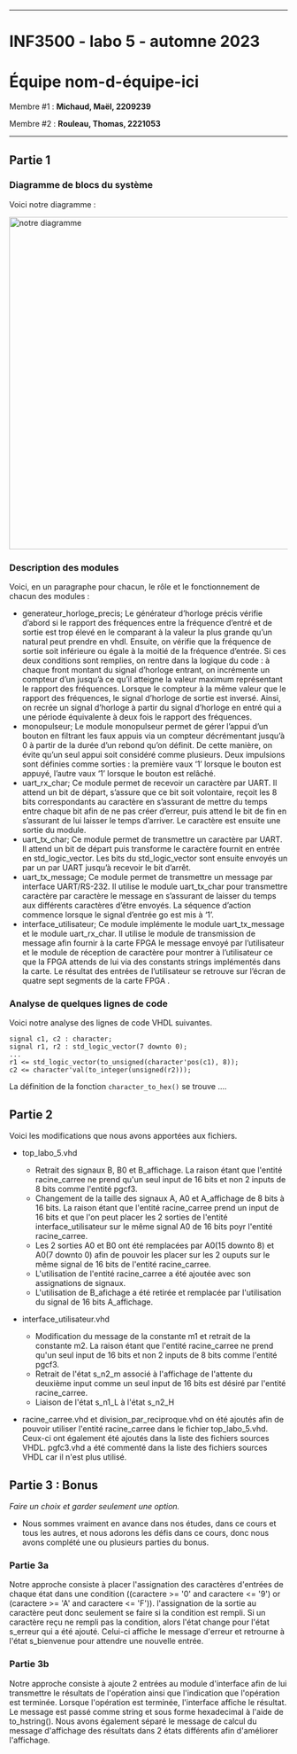 
------------------------------------------------------------------------

# INF3500 - labo 5 - automne 2023
# Équipe **nom-d-équipe-ici**

Membre #1 : **Michaud, Maël, 2209239**

Membre #2 : **Rouleau, Thomas, 2221053**

------------------------------------------------------------------------

## Partie 1

### Diagramme de blocs du système

Voici notre diagramme :

<img src="figures/diagramme.png" alt="notre diagramme" width="600">

### Description des modules

Voici, en un paragraphe pour chacun, le rôle et le fonctionnement de chacun des modules :
- generateur_horloge_precis;
Le générateur d’horloge précis vérifie d’abord si le rapport des fréquences entre la fréquence d’entré et de sortie est trop élevé en le comparant à la valeur la plus grande qu’un natural peut prendre en vhdl. Ensuite, on vérifie que la fréquence de sortie soit inférieure ou égale à la moitié de la fréquence d’entrée. Si ces deux conditions sont remplies, on rentre dans la logique du code : à chaque front montant du signal d’horloge entrant, on incrémente un compteur d’un jusqu’à ce qu’il atteigne la valeur maximum représentant le rapport des fréquences. Lorsque le compteur à la même valeur que le rapport des fréquences, le signal d’horloge de sortie est inversé. Ainsi, on recrée un signal d’horloge à partir du signal d’horloge en entré qui a une période équivalente à deux fois le rapport des fréquences.
- monopulseur;
Le module monopulseur permet de gérer l’appui d’un bouton en filtrant les faux appuis via un compteur décrémentant jusqu’à 0 à partir de la durée d’un rebond qu’on définit. De cette manière, on évite qu’un seul appui soit considéré comme plusieurs. Deux impulsions sont définies comme sorties : la première vaux ‘1’ lorsque le bouton est appuyé, l’autre vaux ‘1’ lorsque le bouton est relâché.
- uart_rx_char;
Ce module permet de recevoir un caractère par UART. Il attend un bit de départ, s’assure que ce bit soit volontaire, reçoit les 8 bits correspondants au caractère en s’assurant de mettre du temps entre chaque bit afin de ne pas créer d’erreur, puis attend le bit de fin en s’assurant de lui laisser le temps d’arriver. Le caractère est ensuite une sortie du module.
- uart_tx_char;
Ce module permet de transmettre un caractère par UART. Il attend un bit de départ puis transforme le caractère fournit en entrée en std_logic_vector. Les bits du std_logic_vector sont ensuite envoyés un par un par UART jusqu’à recevoir le bit d’arrêt.
- uart_tx_message;
Ce module permet de transmettre un message par interface UART/RS-232. Il utilise le module uart_tx_char pour transmettre caractère par caractère le message en s’assurant de laisser du temps aux différents caractères d’être envoyés. La séquence d’action commence lorsque le signal d’entrée go est mis à ‘1’.
- interface_utilisateur;
Ce module implémente le module uart_tx_message et le module uart_rx_char. Il utilise le module de transmission de message afin fournir à la carte FPGA le message envoyé par l’utilisateur et le module de réception de caractère pour montrer à l’utilisateur ce que la FPGA attends de lui via des constants strings implémentés dans la carte. Le résultat des entrées de l’utilisateur se retrouve sur l’écran de quatre sept segments de la carte FPGA .

### Analyse de quelques lignes de code

Voici notre analyse des lignes de code VHDL suivantes.

```
signal c1, c2 : character;
signal r1, r2 : std_logic_vector(7 downto 0);
...
r1 <= std_logic_vector(to_unsigned(character'pos(c1), 8));
c2 <= character'val(to_integer(unsigned(r2)));
```

La définition de la fonction `character_to_hex()` se trouve  ....


## Partie 2

Voici les modifications que nous avons apportées aux fichiers.

- top_labo_5.vhd
    - Retrait des signaux B, B0 et B_affichage. La raison étant que l'entité racine_carree ne prend qu'un seul input de 16 bits et non 2 inputs de 8 bits comme l'entité pgcf3.
    - Changement de la taille des signaux A, A0 et A_affichage de 8 bits à 16 bits. La raison étant que l'entité racine_carree prend un input de 16 bits et que l'on peut placer les 2 sorties de l'entité interface_utilisateur sur le même signal A0 de 16 bits poyr l'entité racine_carree.
    - Les 2 sorties A0 et B0 ont été remplacées par A0(15 downto 8) et A0(7 downto 0) afin de pouvoir les placer sur les 2 ouputs sur le même signal de 16 bits de l'entité racine_carree.
    - L'utilisation de l'entité racine_carree a été ajoutée avec son assignations de signaux.
    - L'utilisation de B_afichage a été retirée et remplacée par l'utilisation du signal de 16 bits A_affichage.

- interface_utilisateur.vhd
    - Modification du message de la constante m1 et retrait de la constante m2. La raison étant que l'entité racine_carree ne prend qu'un seul input de 16 bits et non 2 inputs de 8 bits comme l'entité pgcf3.
    - Retrait de l'état s_n2_m associé à l'affichage de l'attente du deuxième input comme un seul input de 16 bits est désiré par l'entité racine_carree.
    - Liaison de l'état s_n1_L à l'état s_n2_H

- racine_carree.vhd et division_par_reciproque.vhd on été ajoutés afin de pouvoir utiliser l'entité racine_carree dans le fichier top_labo_5.vhd. Ceux-ci ont également été ajoutés dans la liste des fichiers sources VHDL. pgfc3.vhd a été commenté dans la liste des fichiers sources VHDL car il n'est plus utilisé.


## Partie 3 : Bonus

*Faire un choix et garder seulement une option.*
- Nous sommes vraiment en avance dans nos études, dans ce cours et tous les autres, et nous adorons les défis dans ce cours, donc nous avons complété une ou plusieurs parties du bonus.

### Partie 3a

Notre approche consiste à placer l'assignation des caractères d'entrées de chaque état dans une condition ((caractere >= '0' and caractere <= '9') or (caractere >= 'A' and caractere <= 'F')). l'assignation de la sortie au caractère peut donc seulement se faire si la condition est rempli. Si un caractère reçu ne rempli pas la condition, alors l'état change pour l'état s_erreur qui a été ajouté. Celui-ci affiche le message d'erreur et retrourne à l'état s_bienvenue pour attendre une nouvelle entrée.

### Partie 3b

Notre approche consiste à ajoute 2 entrées au module d'interface afin de lui transmettre le résultats de l'opération ainsi que l'indication que l'opération est terminée. Lorsque l'opération est terminée, l'interface affiche le résultat. Le message est passé comme string et sous forme hexadecimal à l'aide de to_hstring(). Nous avons également séparé le message de calcul du message d'affichage des résultats dans 2 états différents afin d'améliorer l'affichage.
